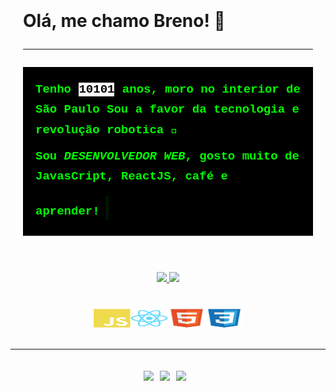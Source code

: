 <style>
    .line {
        font-family: "Courier";
        font-size: 40px;
        animation: type 4s steps(60, end);
    }

    .line {
        animation: type2 8s steps(60, end);
    }

    .line {
        animation: blink 1s infinite;
    } 

    @keyframes type{ 
    from { width: 0; } 
    } 

    @keyframes type2{
    0%{width: 0;}
    50%{width: 0;}
    100%{ width: 100; } 
    } 

    @keyframes blink{
    to{opacity: .0;}
    }

    .console{
        background: #000;
        padding: 10px;
    } 

    p{
    color: lime; 
        font-family: "Courier";
        font-size: 19px;
        margin: 10px 0 0 10px;
        line-height:1.7;
        }

      .text-hover::before{
        content: " 10101";
        position:relative;
        margin: 0 1px;
        color:#000;

        background-color:#fff;
    }

    .text-hover:hover::before{
        content: " 21";
        margin:0 5px;
    }

</style>


<div style="padding:20px">
    <h1>Olá, me chamo Breno! 🖖</1>
<hr>
    <div class="console">
        <p>Tenho <span style="" class="text-hover"> anos, </span> moro no interior de São Paulo Sou a favor da tecnologia e revolução robotica 🤖</p>
        <p>Sou <i>DESENVOLVEDOR WEB</i>, gosto muito de JavasCript, ReactJS, café e aprender!<span class="line">|</span></p>
    </div>
</div>


 <div style="display:flex; justify-content:center; padding:20px;">
  <a href="https://github.com/brenolapreza">
  <img height="180em" src="https://github-readme-stats.vercel.app/api?username=brenolapreza&show_icons=true&theme=radical&include_all_commits=true&count_private=true"/>
  <img height="180em" src="https://github-readme-stats.vercel.app/api/top-langs/?username=brenolapreza&layout=compact&langs_count=7&theme=radical"/>
</div>
<div style="display: inline_block; display:flex; justify-content:center; padding:20px;"><br>
  <img align="center" alt="Breno-Js" height="30" width="60" src="https://raw.githubusercontent.com/devicons/devicon/master/icons/javascript/javascript-plain.svg">
  <img align="center" alt="Breno-React" height="30" width="60" src="https://raw.githubusercontent.com/devicons/devicon/master/icons/react/react-original.svg">
  <img align="center" alt="Breno-HTML" height="30" width="60" src="https://raw.githubusercontent.com/devicons/devicon/master/icons/html5/html5-original.svg">
  <img align="center" alt="Breno-CSS" height="30" width="60" src="https://raw.githubusercontent.com/devicons/devicon/master/icons/css3/css3-original.svg">
</div>

<hr>

<div style="display:flex; justify-content:center; padding:20px;"> 
  <a style="margin-right:10px;" href="https://instagram.com/vainisckas" target="_blank"><img src="https://img.shields.io/badge/-Instagram-%23E4405F?style=for-the-badge&logo=instagram&logoColor=white" target="_blank"></a>
  <a style="margin-right:10px;" href = "mailto:brenolapreza@gmail.com"><img src="https://img.shields.io/badge/-Gmail-%23333?style=for-the-badge&logo=gmail&logoColor=white" target="_blank"></a>
  <a style="margin-right:10px;" href="https://www.linkedin.com/in/breno-lapreza-6a586b155/" target="_blank"><img src="https://img.shields.io/badge/-LinkedIn-%230077B5?style=for-the-badge&logo=linkedin&logoColor=white" target="_blank"></a> 
  
</div>